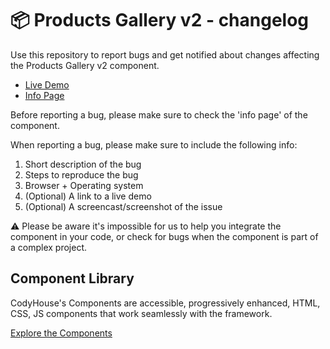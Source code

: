 # 📦 Products Gallery v2 - changelog

Use this repository to report bugs and get notified about changes affecting the Products Gallery v2 component.

- [Live Demo](https://codyhouse.co/ds/components/app/products-gallery-v2)
- [Info Page](https://codyhouse.co/ds/components/info/products-gallery-v2)

Before reporting a bug, please make sure to check the 'info page' of the component. 

When reporting a bug, please make sure to include the following info:

1. Short description of the bug
2. Steps to reproduce the bug
3. Browser + Operating system
4. (Optional) A link to a live demo
5. (Optional) A screencast/screenshot of the issue

⚠️ Please be aware it's impossible for us to help you integrate the component in your code, or check for bugs when the component is part of a complex project.

## Component Library

CodyHouse's Components are accessible, progressively enhanced, HTML, CSS, JS components that work seamlessly with the framework.

[Explore the Components](https://codyhouse.co/ds/components)
